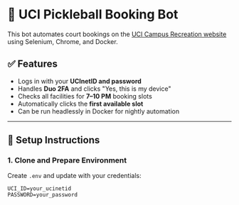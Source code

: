 # 🏓 UCI Pickleball Booking Bot

This bot automates court bookings on the [UCI Campus Recreation website](https://my.campusrec.uci.edu/booking) using Selenium, Chrome, and Docker.

## ✅ Features

- Logs in with your **UCInetID and password**
- Handles **Duo 2FA** and clicks "Yes, this is my device"
- Checks all facilities for **7–10 PM** booking slots
- Automatically clicks the **first available slot**
- Can be run headlessly in Docker for nightly automation

---

## 🚀 Setup Instructions

### 1. Clone and Prepare Environment

Create `.env` and update with your credentials:

```env
UCI_ID=your_ucinetid
PASSWORD=your_password
```

